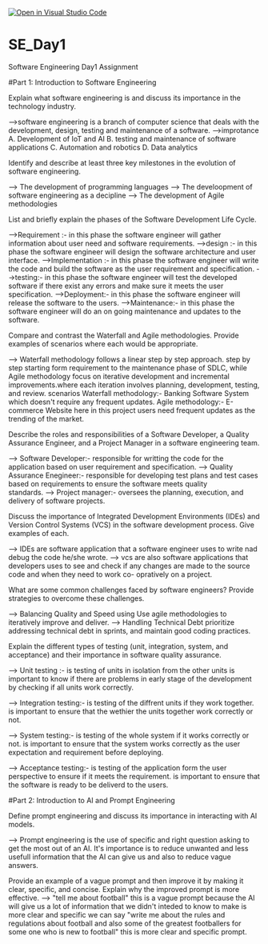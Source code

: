 [![Open in Visual Studio Code](https://classroom.github.com/assets/open-in-vscode-2e0aaae1b6195c2367325f4f02e2d04e9abb55f0b24a779b69b11b9e10269abc.svg)](https://classroom.github.com/online_ide?assignment_repo_id=15568470&assignment_repo_type=AssignmentRepo)
# SE_Day1
Software Engineering Day1 Assignment

#Part 1: Introduction to Software Engineering

Explain what software engineering is and discuss its importance in the technology industry.

-->software engineering is a branch of computer science that deals with the development, design, testing and maintenance of a software.
-->improtance
 A. Development of IoT and AI
 B. testing and maintenance of software applications
 C. Automation and robotics
 D. Data analytics


Identify and describe at least three key milestones in the evolution of software engineering.

--> The development of programming languages
--> The develoopment of software engineering as a decipline
--> The development of Agile methodologies


List and briefly explain the phases of the Software Development Life Cycle.

-->Requirement :- in this phase the software engineer will gather information about user need and software requirements.
-->design :- in this phase the software engineer will design the software architecture and user interface.
-->Implementation :- in this phase the software engineer will write the code and build the software as the user requirement and specification.
-->testing:- in this phase the software engineer will test the developed software if there exist any errors and make sure it meets the user specification.
-->Deployment:- in this phase the software engineer will release the software to the users.
-->Maintenance:- in this phase the software engineer will do an on going maintenance and updates to the software.


Compare and contrast the Waterfall and Agile methodologies. Provide examples of scenarios where each would be appropriate.

--> Waterfall methodology follows a linear step by step approach. step by step starting form requirement to the maintenance phase of SDLC, while Agile 
    methodology focus on iterative development and incremental improvements.where each iteration involves planning, development, testing, and review.
 scenarios
    Waterfall methodology:- Banking Software System which doesn't require any frequent updates.
    Agile methodology:- E-commerce Website here in this project users need frequent updates as the trending of the market.

Describe the roles and responsibilities of a Software Developer, a Quality Assurance Engineer, and a Project Manager in a software engineering team.

--> Software Developer:- responsible for writting the code for the application based on user requirement and specification.
--> Quality Assurance Enegineer:- responsible for developing test plans and test cases based on requirements to ensure the software meets quality     
    standards.
--> Project manager:- oversees the planning, execution, and delivery of software projects.


Discuss the importance of Integrated Development Environments (IDEs) and Version Control Systems (VCS) in the software development process. Give examples of each.

--> IDEs are software application that a software engineer uses to write nad debug the code he/she wrote.
--> vcs are also software applications that developers uses to see and check if any changes are made to the source code and when they need to work co- 
    opratively on a project.


What are some common challenges faced by software engineers? Provide strategies to overcome these challenges.

--> Balancing Quality and Speed 
      using Use agile methodologies to iteratively improve and deliver.
--> Handling Technical Debt
      prioritize addressing technical debt in sprints, and maintain good coding practices.

Explain the different types of testing (unit, integration, system, and acceptance) and their importance in software quality assurance.

--> Unit testing :- is testing of units in isolation from the other units
          is important to know if there are problems in early stage of the development by checking if all units work correctly.

--> Integration testing:- is testing of the diffrent units if they work together.
          is important to ensure that the wethier the units together work correctly or not.

--> System testing:- is testing of the whole system if it works correctly or not.
          is important to ensure that the system works correctly as the user expectation and requirement before deploying.

--> Acceptance testing:- is testing of the application form the user perspective to ensure if it meets the requirement.
          is important to ensure that the software is ready to be deliverd to the users.


#Part 2: Introduction to AI and Prompt Engineering


Define prompt engineering and discuss its importance in interacting with AI models.

--> Prompt engineering is the use of specific and right question asking to get the most out of an AI. It's importance is to reduce unwanted and less 
    usefull information that the AI can give us and also to reduce vague answers.


Provide an example of a vague prompt and then improve it by making it clear, specific, and concise. Explain why the improved prompt is more effective.
--> "tell me about football" this is a vague prompt because the AI will give us a lot of information that we didn't inteded to know
     to make is more clear and specific we can say "write me about the rules and regulations about football and also some of the greatest footballers for 
     some one who is new to football" this is more clear and specific prompt.
